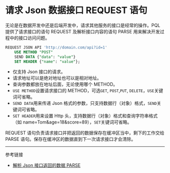 # 请求 Json 数据接口 REQUEST 语句

无论是在数据开发中还是后端开发中，请求其他服务的接口是经常的操作。PQL 提供了请求接口的语句 REQUEST 及解析接口内容的语句 PARSE 用来解决开发过程中的接口访问问题。

```sql
REQUEST JSON API 'http://domain.com/api?id=1'
    USE METHOD "POST"
    SEND DATA {"data": "value"}
    SET HEADER {"name": "value"};
```

* 仅支持 Json 接口的请求。
* 请求地址可以是绝对地址也可以是相对地址。
* 查询参数都放在地址后面，无论使用哪个 METHOD。
* `USE METHOD`设置请求接口的 METHOD，可选`GET`, `POST`,`PUT`, `DELETE`，`USE`关键词可省略。
* `SEND DATA`用来传递 Json 格式的参数，只支持数据行（对象）格式，`SEND`关键词可省略。
* `SET HEADER`用来设置 Http 头，支持数据行（对象）格式和查询字符串格式（如 name=Tom&age=18&score=89），`SET`关键词可省略。

REQUEST 语句负责请求接口并把返回的数据保存在缓冲区当中，剩下的工作交给 PARSE 语句。保存在缓冲区的数据直到下一次请求接口才会清除。

---
参考链接

* [解析 Json 接口返回的数据 PARSE](/pql/parse.md)